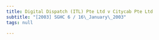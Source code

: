 ```yaml
---
title: Digital Dispatch (ITL) Pte Ltd v Citycab Pte Ltd
subtitle: "[2003] SGHC 6 / 16\_January\_2003"
tags: null

---
```


